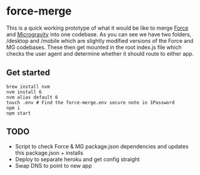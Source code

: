 # force-merge

This is a quick working prototype of what it would be like to merge [Force](https://github.com/artsy/force) and [Microgravity](https://github.com/artsy/microgravity) into one codebase. As you can see we have two folders, /desktop and /mobile which are slightly modified versions of the Force and MG codebases. These then get mounted in the root index.js file which checks the user agent and determine whether it should route to either app.

## Get started

```
brew install nvm
nvm install 6
nvm alias default 6
touch .env # Find the force-merge.env secure note in 1Password
npm i
npm start
```

## TODO

- Script to check Force & MG package.json dependencies and updates this package.json + installs
- Deploy to separate heroku and get config straight
- Swap DNS to point to new app

